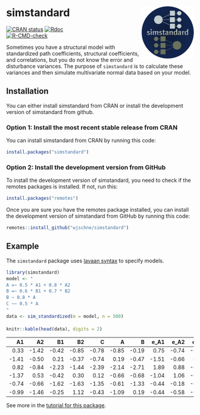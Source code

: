 
<!-- README.md is generated from README.Rmd. Please edit that file -->

# simstandard <img src="man/figures/logo.png" align="right" height="140/"/>

<!-- badges: start -->

[![CRAN
status](https://www.r-pkg.org/badges/version/simstandard)](https://cran.r-project.org/package=simstandard)
[![Rdoc](https://www.rdocumentation.org/badges/version/simstandard)](https://www.rdocumentation.org/packages/simstandard)  
[![R-CMD-check](https://github.com/wjschne/simstandard/workflows/R-CMD-check/badge.svg)](https://github.com/wjschne/simstandard/actions)
<!-- badges: end -->

Sometimes you have a structural model with standardized path
coefficients, structural coefficients, and correlations, but you do not
know the error and disturbance variances. The purpose of `simstandard`
is to calculate these variances and then simulate multivariate normal
data based on your model.

## Installation

You can either install simstandard from CRAN or install the development
version of simstandard from github.

### Option 1: Install the most recent stable release from CRAN

You can install simstandard from CRAN by running this code:

``` r
install.packages("simstandard")
```

### Option 2: Install the development version from GitHub

To install the development version of simstandard, you need to check if
the remotes packages is installed. If not, run this:

``` r
install.packages("remotes")
```

Once you are sure you have the remotes package installed, you can
install the development version of simstandard from GitHub by running
this code:

``` r
remotes::install_github("wjschne/simstandard")
```

## Example

The `simstandard` package uses [lavaan
syntax](https://lavaan.ugent.be/tutorial/syntax1.html) to specify
models.

``` r
library(simstandard)
model <- "
A =~ 0.5 * A1 + 0.8 * A2
B =~ 0.6 * B1 + 0.7 * B2
B ~ 0.8 * A
C ~~ 0.5 * A
"
data <- sim_standardized(m = model, n = 500)

knitr::kable(head(data), digits = 2)
```

|    A1 |    A2 |    B1 |    B2 |     C |     A |     B | e\_A1 | e\_A2 | e\_B1 | e\_B2 |  d\_B |
|------:|------:|------:|------:|------:|------:|------:|------:|------:|------:|------:|------:|
|  0.33 | -1.42 | -0.42 | -0.85 | -0.78 | -0.85 | -0.19 |  0.75 | -0.74 | -0.31 | -0.72 |  0.49 |
| -1.41 | -0.50 |  0.21 | -0.37 | -0.74 |  0.19 | -0.47 | -1.51 | -0.66 |  0.50 | -0.04 | -0.63 |
|  0.82 | -0.84 | -2.23 | -1.44 | -2.39 | -2.14 | -2.71 |  1.89 |  0.88 | -0.60 |  0.46 | -0.99 |
| -1.37 |  0.53 | -0.42 |  0.30 |  0.12 | -0.66 | -0.68 | -1.04 |  1.06 | -0.02 |  0.78 | -0.15 |
| -0.74 | -0.66 | -1.62 | -1.63 | -1.35 | -0.61 | -1.33 | -0.44 | -0.18 | -0.82 | -0.70 | -0.84 |
| -0.99 | -1.46 | -0.25 |  1.12 | -0.43 | -1.09 |  0.19 | -0.44 | -0.58 | -0.37 |  0.98 |  1.07 |

See more in the [tutorial for this
package](https://wjschne.github.io/simstandard/docs/articles/simstandard_tutorial.html).
